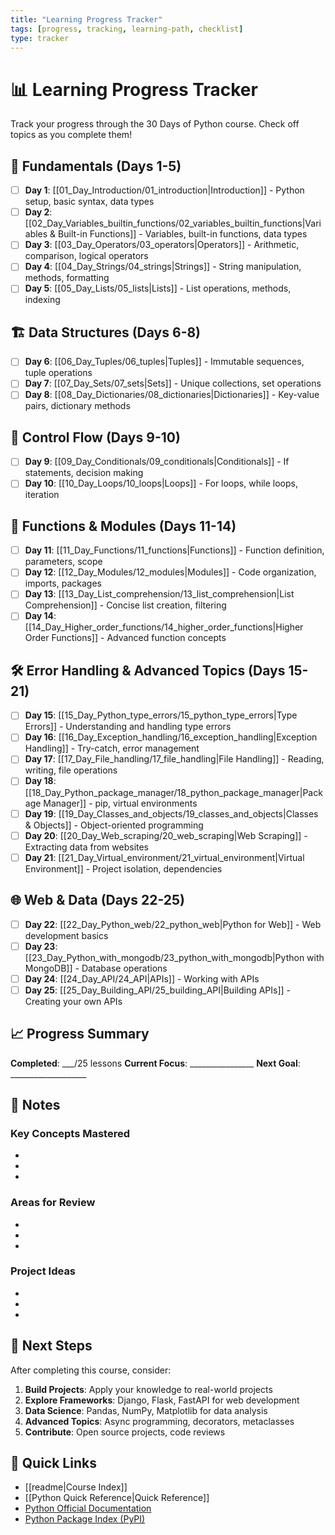 ```yaml
---
title: "Learning Progress Tracker"
tags: [progress, tracking, learning-path, checklist]
type: tracker
---
```


# 📊 Learning Progress Tracker

Track your progress through the 30 Days of Python course. Check off topics as you complete them!

## 🌱 Fundamentals (Days 1-5)

- [ ] **Day 1**: [[01_Day_Introduction/01_introduction|Introduction]] - Python setup, basic syntax, data types
- [ ] **Day 2**: [[02_Day_Variables_builtin_functions/02_variables_builtin_functions|Variables & Built-in Functions]] - Variables, built-in functions, data types
- [ ] **Day 3**: [[03_Day_Operators/03_operators|Operators]] - Arithmetic, comparison, logical operators
- [ ] **Day 4**: [[04_Day_Strings/04_strings|Strings]] - String manipulation, methods, formatting
- [ ] **Day 5**: [[05_Day_Lists/05_lists|Lists]] - List operations, methods, indexing

## 🏗️ Data Structures (Days 6-8)

- [ ] **Day 6**: [[06_Day_Tuples/06_tuples|Tuples]] - Immutable sequences, tuple operations
- [ ] **Day 7**: [[07_Day_Sets/07_sets|Sets]] - Unique collections, set operations
- [ ] **Day 8**: [[08_Day_Dictionaries/08_dictionaries|Dictionaries]] - Key-value pairs, dictionary methods

## 🔄 Control Flow (Days 9-10)

- [ ] **Day 9**: [[09_Day_Conditionals/09_conditionals|Conditionals]] - If statements, decision making
- [ ] **Day 10**: [[10_Day_Loops/10_loops|Loops]] - For loops, while loops, iteration

## 🔧 Functions & Modules (Days 11-14)

- [ ] **Day 11**: [[11_Day_Functions/11_functions|Functions]] - Function definition, parameters, scope
- [ ] **Day 12**: [[12_Day_Modules/12_modules|Modules]] - Code organization, imports, packages
- [ ] **Day 13**: [[13_Day_List_comprehension/13_list_comprehension|List Comprehension]] - Concise list creation, filtering
- [ ] **Day 14**: [[14_Day_Higher_order_functions/14_higher_order_functions|Higher Order Functions]] - Advanced function concepts

## 🛠️ Error Handling & Advanced Topics (Days 15-21)

- [ ] **Day 15**: [[15_Day_Python_type_errors/15_python_type_errors|Type Errors]] - Understanding and handling type errors
- [ ] **Day 16**: [[16_Day_Exception_handling/16_exception_handling|Exception Handling]] - Try-catch, error management
- [ ] **Day 17**: [[17_Day_File_handling/17_file_handling|File Handling]] - Reading, writing, file operations
- [ ] **Day 18**: [[18_Day_Python_package_manager/18_python_package_manager|Package Manager]] - pip, virtual environments
- [ ] **Day 19**: [[19_Day_Classes_and_objects/19_classes_and_objects|Classes & Objects]] - Object-oriented programming
- [ ] **Day 20**: [[20_Day_Web_scraping/20_web_scraping|Web Scraping]] - Extracting data from websites
- [ ] **Day 21**: [[21_Day_Virtual_environment/21_virtual_environment|Virtual Environment]] - Project isolation, dependencies

## 🌐 Web & Data (Days 22-25)

- [ ] **Day 22**: [[22_Day_Python_web/22_python_web|Python for Web]] - Web development basics
- [ ] **Day 23**: [[23_Day_Python_with_mongodb/23_python_with_mongodb|Python with MongoDB]] - Database operations
- [ ] **Day 24**: [[24_Day_API/24_API|APIs]] - Working with APIs
- [ ] **Day 25**: [[25_Day_Building_API/25_building_API|Building APIs]] - Creating your own APIs

## 📈 Progress Summary

**Completed**: ___/25 lessons
**Current Focus**: ________________
**Next Goal**: ___________________

## 📝 Notes

### Key Concepts Mastered
- 
- 
- 

### Areas for Review
- 
- 
- 

### Project Ideas
- 
- 
- 

## 🎯 Next Steps

After completing this course, consider:

1. **Build Projects**: Apply your knowledge to real-world projects
2. **Explore Frameworks**: Django, Flask, FastAPI for web development
3. **Data Science**: Pandas, NumPy, Matplotlib for data analysis
4. **Advanced Topics**: Async programming, decorators, metaclasses
5. **Contribute**: Open source projects, code reviews

## 🔗 Quick Links

- [[readme|Course Index]]
- [[Python Quick Reference|Quick Reference]]
- [Python Official Documentation](https://docs.python.org/)
- [Python Package Index (PyPI)](https://pypi.org/)
